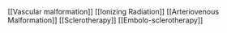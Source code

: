 [[Vascular malformation]]
[[Ionizing Radiation]]
[[Arteriovenous Malformation]]
[[Sclerotherapy]]
[[Embolo-sclerotherapy]]
